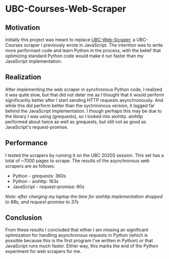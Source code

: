 # UBC-Courses-Web-Scraper
## Motivation
Initially this project was meant to replace [UBC-Web-Scraper](https://github.com/qstevens/UBC-Web-Scraper), a UBC-Courses scraper I previously wrote in JavaScript. The intention was to write more performant code and learn Python in the process, with the belief that optimizing standard Python code would make it run faster than my JavaScript implementation.

## Realization
After implementing the web scraper in synchronous Python code, I realized it was quite slow, but that did not deter me as I thought that it would perform significantly better after I start sending HTTP requests asynchronously. And while this did perform better than the sychnronous version, it lagged far behind the JavaScript implementation. I though perhaps this may be due to the library I was using (grequests), so I looked into aiohttp. aiohttp performed about twice as well as grequests, but still not as good as JavaScript's request-promise.

## Performance
I tested the scrapers by running it on the UBC 2020S session. This set has a total of ~7000 pages to scrape. 
The results of the asynchronous web scrapers are as follows:
- Python - grequests: 360s
- Python - aiohttp: 163s
- JavaScript - request-promise: 60s

*Note: after charging my laptop the time for aiohttp implementation dropped to 88s, and request-promise to 37s*

## Conclusion
From these results I concluded that either I am missing an significant optimization for handling asynchronous requests in Python (which is possible because this is the first program I've written in Python) or that JavaScript runs much faster. Either way, this marks the end of the Python experiment for web scrapers for me.
